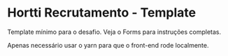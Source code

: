 # Hortti Recrutamento - Template

Template mínimo para o desafio. Veja o Forms para instruções completas.

Apenas necessário usar o yarn para que o front-end rode localmente. 